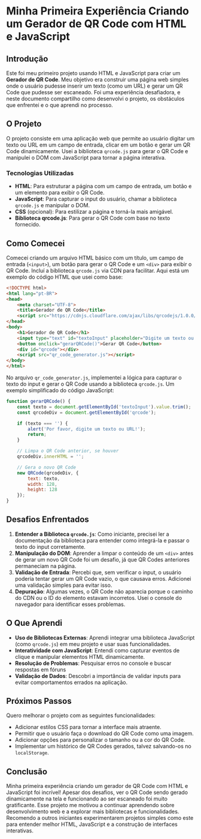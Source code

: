 # Minha Primeira Experiência Criando um Gerador de QR Code com HTML e JavaScript

## Introdução
Este foi meu primeiro projeto usando HTML e JavaScript para criar um **Gerador de QR Code**. Meu objetivo era construir uma página web simples onde o usuário pudesse inserir um texto (como um URL) e gerar um QR Code que pudesse ser escaneado. Foi uma experiência desafiadora, e neste documento compartilho como desenvolvi o projeto, os obstáculos que enfrentei e o que aprendi no processo.

## O Projeto
O projeto consiste em uma aplicação web que permite ao usuário digitar um texto ou URL em um campo de entrada, clicar em um botão e gerar um QR Code dinamicamente. Usei a biblioteca `qrcode.js` para gerar o QR Code e manipulei o DOM com JavaScript para tornar a página interativa.

### Tecnologias Utilizadas
- **HTML**: Para estruturar a página com um campo de entrada, um botão e um elemento para exibir o QR Code.
- **JavaScript**: Para capturar o input do usuário, chamar a biblioteca `qrcode.js` e manipular o DOM.
- **CSS** (opcional): Para estilizar a página e torná-la mais amigável.
- **Biblioteca qrcode.js**: Para gerar o QR Code com base no texto fornecido.

## Como Comecei
Comecei criando um arquivo HTML básico com um título, um campo de entrada (`<input>`), um botão para gerar o QR Code e um `<div>` para exibir o QR Code. Incluí a biblioteca `qrcode.js` via CDN para facilitar. Aqui está um exemplo do código HTML que usei como base:

```html
<!DOCTYPE html>
<html lang="pt-BR">
<head>
    <meta charset="UTF-8">
    <title>Gerador de QR Code</title>
    <script src="https://cdnjs.cloudflare.com/ajax/libs/qrcodejs/1.0.0/qrcode.min.js"></script>
</head>
<body>
    <h1>Gerador de QR Code</h1>
    <input type="text" id="textoInput" placeholder="Digite um texto ou URL">
    <button onclick="gerarQRCode()">Gerar QR Code</button>
    <div id="qrcode"></div>
    <script src="qr_code_generator.js"></script>
</body>
</html>
```

No arquivo `qr_code_generator.js`, implementei a lógica para capturar o texto do input e gerar o QR Code usando a biblioteca `qrcode.js`. Um exemplo simplificado do código JavaScript:

```javascript
function gerarQRCode() {
    const texto = document.getElementById('textoInput').value.trim();
    const qrcodeDiv = document.getElementById('qrcode');

    if (texto === '') {
        alert('Por favor, digite um texto ou URL!');
        return;
    }

    // Limpa o QR Code anterior, se houver
    qrcodeDiv.innerHTML = '';

    // Gera o novo QR Code
    new QRCode(qrcodeDiv, {
        text: texto,
        width: 128,
        height: 128
    });
}
```

## Desafios Enfrentados
1. **Entender a Biblioteca `qrcode.js`**: Como iniciante, precisei ler a documentação da biblioteca para entender como integrá-la e passar o texto do input corretamente.
2. **Manipulação do DOM**: Aprender a limpar o conteúdo de um `<div>` antes de gerar um novo QR Code foi um desafio, já que QR Codes anteriores permaneciam na página.
3. **Validação de Entrada**: Percebi que, sem verificar o input, o usuário poderia tentar gerar um QR Code vazio, o que causava erros. Adicionei uma validação simples para evitar isso.
4. **Depuração**: Algumas vezes, o QR Code não aparecia porque o caminho do CDN ou o ID do elemento estavam incorretos. Usei o console do navegador para identificar esses problemas.

## O Que Aprendi
- **Uso de Bibliotecas Externas**: Aprendi integrar uma biblioteca JavaScript (como `qrcode.js`) em meu projeto e usar suas funcionalidades.
- **Interatividade com JavaScript**: Entendi como capturar eventos de clique e manipular elementos HTML dinamicamente.
- **Resolução de Problemas**: Pesquisar erros no console e buscar respostas em fóruns
- **Validação de Dados**: Descobri a importância de validar inputs para evitar comportamentos errados na aplicação.

## Próximos Passos
Quero melhorar o projeto com as seguintes funcionalidades:
- Adicionar estilos CSS para tornar a interface mais atraente.
- Permitir que o usuário faça o download do QR Code como uma imagem.
- Adicionar opções para personalizar o tamanho ou a cor do QR Code.
- Implementar um histórico de QR Codes gerados, talvez salvando-os no `localStorage`.

## Conclusão
Minha primeira experiência criando um gerador de QR Code com HTML e JavaScript foi incrível! Apesar dos desafios, ver o QR Code sendo gerado dinamicamente na tela e funcionando ao ser escaneado foi muito gratificante. Esse projeto me motivou a continuar aprendendo sobre desenvolvimento web e a explorar mais bibliotecas e funcionalidades. Recomendo a outros iniciantes experimentarem projetos simples como este para entender melhor HTML, JavaScript e a construção de interfaces interativas.
